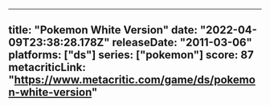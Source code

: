 
---
title: "Pokemon White Version"
date: "2022-04-09T23:38:28.178Z"
releaseDate: "2011-03-06"
platforms: ["ds"]
series: ["pokemon"]
score: 87
metacriticLink: "https://www.metacritic.com/game/ds/pokemon-white-version"
---
